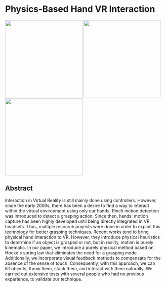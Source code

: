 # **Physics-Based Hand VR Interaction**

<!-- ![](imgs/lift2_new.png) ![](imgs/throw1_1.1.1.png) ![](imgs/throw2_1.1.2.png) -->

<!-- <style>
    #top-img{
        display: flex;
        flex-direction: row;
        justify-content: space-evenly;
    }
</style> -->

<div id="top-img" display="flex" flex-direction="row" justify-content="space-evenly">
<img src="imgs/lift2_new.png" width="250" height="auto">
<img src="imgs/throw1_1.1.1.png" width="250" height="auto">
<img src="imgs/throw2_1.1.2.png" width="250" height="auto">
</div>

## **Abstract**

Interaction in Virtual Reality is still mainly done using controllers. However, since the early 2000s, there has been a desire to find a way to interact within the virtual environment using only our hands. Pinch motion detection was introduced to detect a grasping action. Since then, hands' motion capture has been highly developed until being directly integrated in VR headsets. Thus, multiple research projects were done in order to exploit this technology for better grasping techniques. Recent works tend to bring physical hand interaction to VR. However, they introduce physical heuristics to determine if an object is grasped or not, but in reality, motion is purely kinematic. In our paper, we introduce a purely physical method based on Hooke's spring law that eliminates the need for a grasping mode. Additionally, we incorporate visual feedback methods to compensate for the absence of the sense of touch. Consequently, with this approach, we can lift objects, throw them, stack them, and interact with them naturally. We carried out extensive tests with several people who had no previous experience, to validate our technique.